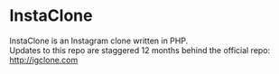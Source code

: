 InstaClone
==========

InstaClone is an Instagram clone written in PHP.<br> 
Updates to this repo are staggered 12 months behind the official repo:  http://igclone.com
